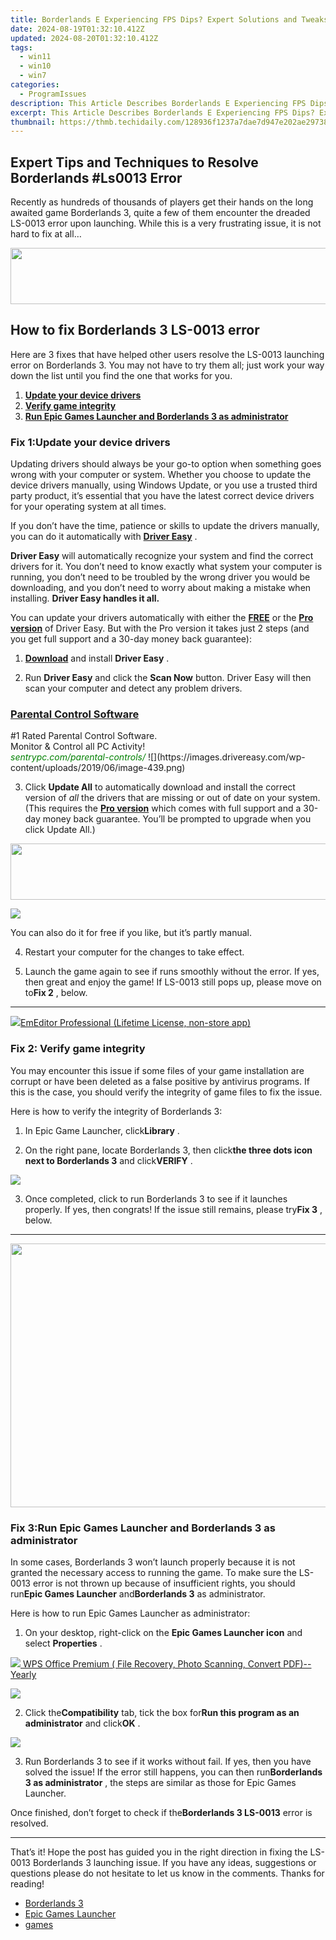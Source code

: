 ```yaml
---
title: Borderlands E Experiencing FPS Dips? Expert Solutions and Tweaks for Your PC
date: 2024-08-19T01:32:10.412Z
updated: 2024-08-20T01:32:10.412Z
tags:
  - win11
  - win10
  - win7
categories:
  - ProgramIssues
description: This Article Describes Borderlands E Experiencing FPS Dips? Expert Solutions and Tweaks for Your PC
excerpt: This Article Describes Borderlands E Experiencing FPS Dips? Expert Solutions and Tweaks for Your PC
thumbnail: https://thmb.techidaily.com/128936f1237a7dae7d947e202ae29738fcba18f1e1925b63e660146e08554eaf.jpg
---
```


## Expert Tips and Techniques to Resolve Borderlands #Ls0013 Error

Recently as hundreds of thousands of players get their hands on the long awaited game Borderlands 3, quite a few of them encounter the dreaded LS-0013 error upon launching. While this is a very frustrating issue, it is not hard to fix at all…

<!-- affiliate ads begin -->
<a href="https://laganoo.pxf.io/c/5597632/1657399/16446" target="_top" id="1657399"><img src="//a.impactradius-go.com/display-ad/16446-1657399" border="0" alt="" width="728" height="90"/></a><img height="0" width="0" src="https://imp.pxf.io/i/5597632/1657399/16446" style="position:absolute;visibility:hidden;" border="0" />
<!-- affiliate ads end -->
## How to fix Borderlands 3 LS-0013 error

 Here are 3 fixes that have helped other users resolve the LS-0013 launching error on Borderlands 3\. You may not have to try them all; just work your way down the list until you find the one that works for you.

1. **[Update your device drivers](https://tools.techidaily.com/drivereasy/download/)**
2. **[Verify game integrity](https://tools.techidaily.com/drivereasy/download/)**
3. [**Run Epic Games Launcher and Borderlands 3 as administrator**](https://tools.techidaily.com/drivereasy/download/)

### Fix 1:**Update your device drivers**

 Updating drivers should always be your go-to option when something goes wrong with your computer or system. Whether you choose to update the device drivers manually, using Windows Update, or you use a trusted third party product, it’s essential that you have the latest correct device drivers for your operating system at all times.

 If you don’t have the time, patience or skills to update the drivers manually, you can do it automatically with **[Driver Easy](https://tools.techidaily.com/drivereasy/download/)**  .

**Driver Easy** will automatically recognize your system and find the correct drivers for it. You don’t need to know exactly what system your computer is running, you don’t need to be troubled by the wrong driver you would be downloading, and you don’t need to worry about making a mistake when installing. **Driver Easy handles it all.**

 You can update your drivers automatically with either the **[FREE](https://tools.techidaily.com/drivereasy/download/)**  or the[](https://tools.techidaily.com/drivereasy/download/) **[Pro version](https://tools.techidaily.com/drivereasy/download/)** [](https://tools.techidaily.com/drivereasy/download/) of Driver Easy. But with the Pro version it takes just 2 steps (and you get full support and a 30-day money back guarantee):

 1) **[Download](https://tools.techidaily.com/drivereasy/download/)**  and install **Driver Easy** .

 2) Run **Driver Easy** and click the **Scan Now** button. Driver Easy will then scan your computer and detect any problem drivers.

<!-- affiliate ads begin -->
<h3 id="200610"><a href="https://sentrypc.7eer.net/c/5597632/200610/3022">Parental Control Software</a></h3>
<span class="text-ad-content">
	#1 Rated Parental Control Software.<br/>
	Monitor & Control all PC Activity!<br/>
		<cite style="color:green">sentrypc.com/parental-controls/</cite>
	</span><img height="0" width="0" src="https://sentrypc.7eer.net/i/5597632/200610/3022" style="position:absolute;visibility:hidden;" border="0" />
<!-- affiliate ads end -->
![](https://images.drivereasy.com/wp-content/uploads/2019/06/image-439.png)

 3) Click **Update All** to automatically download and install the correct version of _all_ the drivers that are missing or out of date on your system. (This requires the **[Pro version](https://tools.techidaily.com/drivereasy/download/)**  which comes with full support and a 30-day money back guarantee. You’ll be prompted to upgrade when you click Update All.)

<!-- affiliate ads begin -->
<a href="https://aligracehair.sjv.io/c/5597632/2087267/19272" target="_top" id="2087267"><img src="//a.impactradius-go.com/display-ad/19272-2087267" border="0" alt="" width="728" height="90"/></a><img height="0" width="0" src="https://imp.pxf.io/i/5597632/2087267/19272" style="position:absolute;visibility:hidden;" border="0" />
<!-- affiliate ads end -->
![](https://images.drivereasy.com/wp-content/uploads/2019/08/image-283.png)

 You can also do it for free if you like, but it’s partly manual.

4) Restart your computer for the changes to take effect.

5) Launch the game again to see if runs smoothly without the error. If yes, then great and enjoy the game! If LS-0013 still pops up, please move on to**Fix 2** , below.

---

<!-- affiliate ads begin -->
<a href="https://shop.emeditor.com/order/checkout.php?PRODS=4631722&QTY=1&AFFILIATE=108875&CART=1"><img src="https://www.emeditor.com/wp-content/uploads/2023/05/frontpage2-2048x588.webp" border="0">EmEditor Professional (Lifetime License, non-store app)</a>
<!-- affiliate ads end -->
### Fix 2: Verify game integrity

 You may encounter this issue if some files of your game installation are corrupt or have been deleted as a false positive by antivirus programs. If this is the case, you should verify the integrity of game files to fix the issue.

Here is how to verify the integrity of Borderlands 3:

 1) In Epic Game Launcher, click**Library** .

 2) On the right pane, locate Borderlands 3, then click**the three dots icon next to Borderlands 3** and click**VERIFY** .

![](https://images.drivereasy.com/wp-content/uploads/2019/09/image-772.png)

 3) Once completed, click to run Borderlands 3 to see if it launches properly. If yes, then congrats! If the issue still remains, please try**Fix 3** , below.

---

<!-- affiliate ads begin -->
<a href="https://parisrhonecom.sjv.io/c/5597632/1896607/21553" target="_top" id="1896607"><img src="//a.impactradius-go.com/display-ad/21553-1896607" border="0" alt="" width="750" height="422"/></a><img height="0" width="0" src="https://imp.pxf.io/i/5597632/1896607/21553" style="position:absolute;visibility:hidden;" border="0" />
<!-- affiliate ads end -->
### Fix 3:**Run Epic Games Launcher and Borderlands 3 as administrator**

 In some cases, Borderlands 3 won’t launch properly because it is not granted the necessary access to running the game. To make sure the LS-0013 error is not thrown up because of insufficient rights, you should run**Epic Games Launcher** and**Borderlands 3** as administrator.

Here is how to run Epic Games Launcher as administrator:

 1) On your desktop, right-click on the **Epic Games Launcher icon** and select **Properties** .

<!-- affiliate ads begin -->
<a href="https://secure.2checkout.com/order/checkout.php?PRODS=38729081&QTY=1&AFFILIATE=108875&CART=1"><img src="https://website-prod.cache.wpscdn.com/img/wps-office-pdf-editor-1x.890dbda.png" border="0">
WPS Office Premium ( File Recovery, Photo Scanning, Convert PDF)--Yearly</a>
<!-- affiliate ads end -->
![](https://images.drivereasy.com/wp-content/uploads/2019/09/image-803.png)

 2) Click the**Compatibility** tab, tick the box for**Run this program as an administrator** and click**OK** .

![](https://images.drivereasy.com/wp-content/uploads/2019/09/image-805.png)

 3) Run Borderlands 3 to see if it works without fail. If yes, then you have solved the issue! If the error still happens, you can then run**Borderlands 3 as administrator** , the steps are similar as those for Epic Games Launcher.

 Once finished, don’t forget to check if the**Borderlands 3 LS-0013** error is resolved.

---

 That’s it! Hope the post has guided you in the right direction in fixing the LS-0013 Borderlands 3 launching issue. If you have any ideas, suggestions or questions please do not hesitate to let us know in the comments. Thanks for reading!

* [Borderlands 3](https://tools.techidaily.com/drivereasy/download/)
* [Epic Games Launcher](https://tools.techidaily.com/drivereasy/download/)
* [games](https://tools.techidaily.com/drivereasy/download/)

<ins class="adsbygoogle"
     style="display:block"
     data-ad-format="autorelaxed"
     data-ad-client="ca-pub-7571918770474297"
     data-ad-slot="1223367746"></ins>



<ins class="adsbygoogle"
     style="display:block"
     data-ad-client="ca-pub-7571918770474297"
     data-ad-slot="8358498916"
     data-ad-format="auto"
     data-full-width-responsive="true"></ins>



